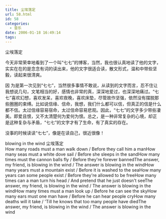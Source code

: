 ```yaml
---
title: 尘埃落定
url: 58.html
id: 58
categories:
  - 音乐
date: 2006-01-18 16:49:14
tags:
---
```


尘埃落定  
  
今天非常荣幸地看到了一个叫“七七”的博客，当然，我也很认真地读了他的文字，实实在在的是念念有词的读出来，他的文字很适合读，散文形式，温和中带些坚毅，读起来很清爽。  
  
因 为是第一次见到“七七”，当然很多事情不敢说，从读到的文字而言，忍不住让我想说几句，文笔相当的好，感情也非常的真，深深地爱过，也深深地痛过。“七 七”喜欢幻想，喜欢发呆，喜欢夜晚，喜欢床垫，尽管故作坚强，依然没有摆脱那些圈圈的束缚。比如说信缘、信命，我想，我们什么都可以信，但真正的信是什么 都不信。太过信缘容易宿命，太过信命容易悲观。因此，“七七”的文字多少带些凄美。即爱且恨，又不太清楚何为爱何为恨。总之，是一种非常复杂的心境，却正 是这种复杂与矛盾，“七七”的文字才有了生命，有了真实的存在。  
  
没事的时候读读“七七”，像是在读自己，很近很像！  
  
  
blowing in the wind 尘埃落定  
How many roads must a man walk down / Before they call him a manHow many seas must a white dove sail / Before she sleeps in the sandHow many times must the cannon balls fly / Before they're forever bannedThe answer, my friend, is blowing in the wind / The answer is blowing in the windHow many years must a mountain exist / Before it is washed to the seaHow many years can some people exist / Before they're allowed to be freeHow many times can a man turn his head / And pretend that he just doesn't seeThe answer, my friend, is blowing in the wind / The answer is blowing in the windHow many times must a man look up / Before he can see the skyHow many ears must one man have / Before he can hear people cryHow many deaths will it take / 'Till he knows that too many people have diedThe answer, my friend, is blowing in the wind / The answer is blowing in the wind